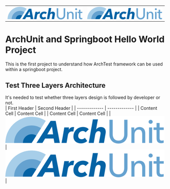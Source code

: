 |  |  |
| ------------- | ------------- |
| ![Architecture](./documents/images/archunit-logo.png) | ![Architecture2](./documents/images/archunit-logo.png) | 
# ArchUnit and Springboot Hello World Project
This is the first project to understand how ArchTest framework can be used within a springboot project. 
## Test Three Layers Architecture
It's needed to test whether three layers design is followed by developer or not.  
| First Header  | Second Header |
| ------------- | ------------- |
| Content Cell  | Content Cell  |
| Content Cell  | Content Cell  |
| ![Architecture](./documents/images/archunit-logo.png) | ![Architecture2](./documents/images/archunit-logo.png) | 